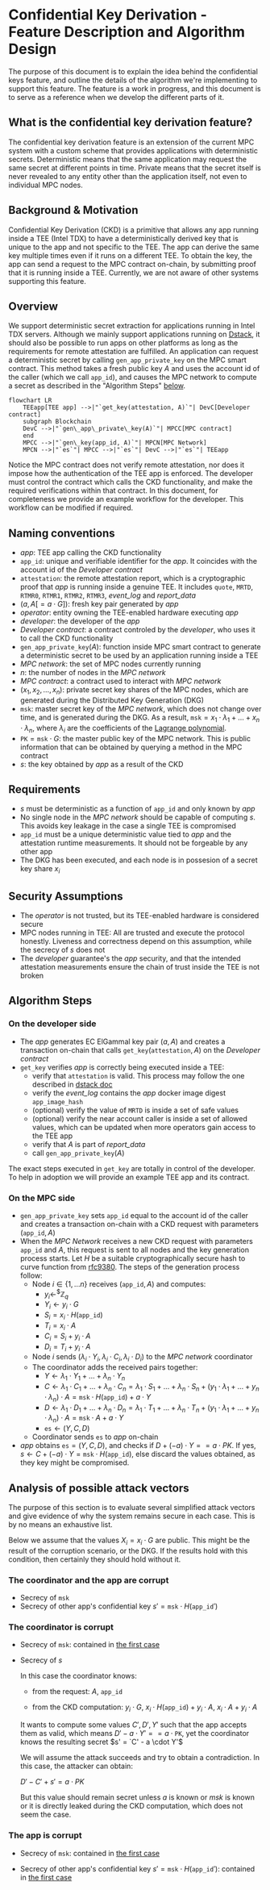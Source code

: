 # Confidential Key Derivation - Feature Description and Algorithm Design

The purpose of this document is to explain the idea behind the confidential keys
feature, and outline the details of the algorithm we're implementing to support
this feature. The feature is a work in progress, and this document is to serve
as a reference when we develop the different parts of it.

## What is the confidential key derivation feature?

The confidential key derivation feature is an extension of the current MPC
system with a custom scheme that provides applications with
deterministic secrets. Deterministic means that the same
application may request the same secret at different points in time. Private
means that the secret itself is never revealed to any entity other than the
application itself, not even to individual MPC nodes.

## Background & Motivation

Confidential Key Derivation (CKD) is a primitive that allows any app running
inside a TEE (Intel TDX) to have a deterministically derived key that is unique
to the app and not specific to the TEE. The app can derive the same key multiple
times even if it runs on a different TEE. To obtain the key, the app can send a
request to the MPC contract on-chain, by submitting proof that it is running
inside a TEE. Currently, we are not aware of other systems supporting this
feature.

## Overview

We support deterministic secret extraction for applications running in Intel TDX
servers. Although we mainly support applications running on
[Dstack](https://github.com/Dstack-TEE/dstack), it should also be possible to
run apps on other platforms as long as the requirements for remote attestation
are fulfilled. An application can request a deterministic secret by calling
$`\texttt{gen\_app\_private\_key}`$ on the MPC smart contract. This method takes
a fresh public key $A$ and uses the account id of the caller (which we call
$`\texttt{app\_id}`$), and causes the MPC network to compute a secret as
described in the "Algorithm Steps" [below](#algorithm-steps).

```mermaid
flowchart LR
    TEEapp[TEE app] -->|"`get_key(attestation, A)`"| DevC[Developer contract]
    subgraph Blockchain
    DevC -->|"`gen\_app\_private\_key(A)`"| MPCC[MPC contract]
    end
    MPCC -->|"`gen\_key(app_id, A)`"| MPCN[MPC Network]
    MPCN -->|"`es`"| MPCC -->|"`es`"| DevC -->|"`es`"| TEEapp

```

Notice the MPC contract does not verify remote attestation, nor does it impose
how the authentication of the TEE app is enforced. The developer must control
the contract which calls the CKD functionality, and make the required
verifications within that contract. In this document, for completeness we
provide an example workflow for the developer. This workflow can be modified if
required.

## Naming conventions

- *app*: TEE app calling the CKD functionality
- $`\texttt{app\_id}`$: unique and verifiable identifier for the *app*. It
  coincides with the account id of the *Developer contract*
- $`\texttt{attestation}`$: the remote attestation report, which is a
cryptographic proof that *app* is running inside a genuine TEE. It includes
$\texttt{quote}$, $\texttt{MRTD}$, $\texttt{RTMR0}$, $\texttt{RTMR1}$,
$\texttt{RTMR2}$, $\texttt{RTMR3}$, *event_log* and *report_data*
- $`(a,A[=a \cdot G])`$: fresh key pair generated by *app*
- *operator*: entity owning the TEE-enabled hardware executing *app*
- *developer*: the developer of the *app*
- *Developer contract*: a contract controled by the *developer*, who uses it to
  call the CKD functionality
- $`\texttt{gen\_app\_private\_key}(A)`$: function inside MPC smart contract to
  generate a deterministic secret to be used by an application running inside a
  TEE
- *MPC network*: the set of MPC nodes currently running
- $n$: the number of nodes in the *MPC network*
- *MPC contract*: a contract used to interact with *MPC network*
- $`(x_1, x_2, \ldots, x_n)`$: private secret key shares of the MPC nodes, which
  are generated during the Distributed Key Generation (DKG)
- $`\texttt{msk}`$: master secret key of the *MPC network*, which does not
  change over time, and is generated during the DKG. As a result, $`\texttt{msk} = x_1 \cdot λ_1 + \ldots + x_n
  \cdot λ_n`$, where $λ_i$ are
  the coefficients of the
  [Lagrange polynomial](https://en.wikipedia.org/wiki/Lagrange_polynomial).
- $`\texttt{PK} = \texttt{msk} \cdot G`$: the master public key of the MPC
  network. This is public information that can be obtained by querying a method
  in the MPC contract
- $`s`$: the key obtained by *app* as a result of the CKD

## Requirements

- $`s`$ must be deterministic as a function of $`\texttt{app\_id}`$ and only
  known by *app*
- No single node in the *MPC network* should be capable of computing $`s`$. This
avoids key leakage in the case a single TEE is compromised
- $`\texttt{app\_id}`$ must be a unique deterministic value tied to *app* and
the attestation runtime measurements. It should not be forgeable by any other
app
- The DKG has been executed, and each node is in possesion of a secret key share
  $x_i$

## Security Assumptions

- The *operator* is not trusted, but its TEE-enabled hardware is considered
  secure
- MPC nodes running in TEE: All are trusted and execute the protocol honestly.
Liveness and correctness depend on this assumption, while the secrecy of $`s`$
does not
- The *developer* guarantee's the *app* security, and that the intended
attestation measurements ensure the chain of trust inside the TEE is not broken

## Algorithm Steps

### On the developer side

- The *app* generates EC ElGammal key pair $`(a, A)`$ and creates a transaction
  on-chain that calls $`\texttt{get\_key}(\texttt{attestation},A)`$ on the
  *Developer contract*
- $`\texttt{get\_key}`$ verifies *app* is correctly being executed inside a TEE:
  - verify that $`\texttt{attestation}`$ is valid. This process may follow the one described in [dstack
  doc](https://github.com/Dstack-TEE/dstack/blob/6b77340cf530b4532c5815039a74bb3a60302378/attestation.md)
  - verify the *event_log* contains the *app* docker image digest
    $`\texttt{app\_image\_hash}`$
  - (optional) verify the value of $`\texttt{MRTD}`$ is inside a set of safe
    values
  - (optional) verify the near account caller is inside a set of allowed values,
    which can be updated when more operators gain access to the TEE app
  - verify that $`A`$ is part of *report_data*
  - call $`\texttt{gen\_app\_private\_key}(A)`$

The exact steps executed in $`\texttt{get\_key}`$ are totally in control of the
developer. To help in adoption we will provide an example TEE app and its
contract.

### On the MPC side

- $`\texttt{gen\_app\_private\_key}`$ sets $`\texttt{app\_id}`$ equal to the
  account id of the caller and creates a transaction on-chain with a CKD
  request with parameters $`(\texttt{app\_id},A)`$
- When the *MPC Network* receives a new CKD request with parameters
  $`\texttt{app\_id}`$ and $`A`$, this request is sent to all nodes and the key
  generation process starts. Let $`H`$ be a suitable cryptographically
  secure hash to curve function from
  [rfc9380](https://datatracker.ietf.org/doc/rfc9380/). The steps of the generation process follow:
  - Node $`i\in \{1, \ldots n\}`$ receives $`(\texttt{app\_id}, A)`$ and
    computes:
    - $`y_i  \gets^{\$} \mathbb{Z}_q`$
    - $`Y_i \gets y_i \cdot G`$
    - $`S_i = x_i \cdot H(\texttt{app\_id})`$
    - $`T_i = x_i \cdot A`$
    - $`C_i =  S_i + y_i \cdot A`$
    - $`D_i = T_i + y_i \cdot A`$
  - Node $`i`$ sends $`(λ_i \cdot Y_i, λ_i \cdot C_i, λ_i \cdot D_i)`$ to the
    *MPC network* coordinator
  - The coordinator adds the received pairs together:
    - $`Y \gets λ_1 \cdot Y_1 + \ldots + λ_n \cdot Y_n`$
    - $`C \gets λ_1 \cdot C_1 + \ldots + λ_n \cdot C_n = λ_1 \cdot S_1 + \ldots +
    λ_n \cdot S_n + ({y_1 \cdot λ_1 + \ldots + y_n \cdot λ_n }) \cdot A =
    \texttt{msk} \cdot H(\texttt{app\_id}) + a \cdot Y`$
    - $`D \gets λ_1 \cdot D_1 + \ldots + λ_n \cdot D_n = λ_1 \cdot T_1 + \ldots +
    λ_n \cdot T_n + ({y_1 \cdot λ_1 + \ldots + y_n \cdot λ_n }) \cdot A =
    \texttt{msk} \cdot A + a \cdot Y`$
    - $`\texttt{es} \gets (Y, C, D) `$
  - Coordinator sends $`\texttt{es}`$ to *app* on-chain
- *app* obtains $`\texttt{es} = (Y, C, D)`$, and checks if
  $`D + (- a) \cdot Y == a \cdot PK`$. If yes,
  $`s \gets C + (- a) \cdot Y = \texttt{msk} \cdot H(\texttt{app\_id})`$, else
  discard the values obtained, as they key might be compromised.

## Analysis of possible attack vectors

The purpose of this section is to evaluate several simplified attack vectors and
give evidence of why the system remains secure in each case. This is by no means
an exhaustive list.

Below we assume that the values $`X_i = x_i \cdot G`$ are public. This might be
the result of the corruption scenario, or the DKG. If the results hold with this
condition, then certainly they should hold without it.

### The coordinator and the app are corrupt

- Secrecy of $`\texttt{msk}`$
- Secrecy of other app's confidential key
  $`s' = \texttt{msk} \cdot H(\texttt{app\_id}')`$

### The coordinator is corrupt

- Secrecy of $`\texttt{msk}`$: contained in [the first case](#the-coordinator-and-the-app-are-corrupt)
- Secrecy of $`s`$

  In this case the coordinator knows:

  - from the request: $`A`$, $`\texttt{app\_id}`$

  - from the CKD computation: $`y_i \cdot G`$,
    $`x_i \cdot H(\texttt{app\_id}) + y_i \cdot A`$,
    $`x_i \cdot A + y_i \cdot A`$

  It wants to compute some values $`C', D', Y'`$ such that the app accepts them as
  valid, which means $`D' - a \cdot Y' == a \cdot \texttt{PK}`$, yet the coordinator knows the resulting secret $`s' = `C' - a \cdot Y'`$

  We will assume the attack succeeds and try to obtain a contradiction. In this case, the attacker can obtain:

  $`D' - C' + s' = a \cdot PK`$

  But this value should remain secret unless $`a`$ is known or $`msk`$ is known
  or it is directly leaked during the CKD computation, which does not seem the
  case.

### The app is corrupt

- Secrecy of $`\texttt{msk}`$: contained in [the first case](#the-coordinator-and-the-app-are-corrupt)

- Secrecy of other app's confidential key
  $`s' = \texttt{msk} \cdot H(\texttt{app\_id}')`$: contained in [the first case](#the-coordinator-and-the-app-are-corrupt)
